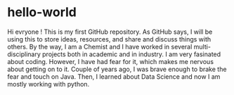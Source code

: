 # hello-world
Hi evryone !
This is my first GitHub repository. As GitHub says, I will be using this to store ideas, resources, and share and discuss things with others.
By the way, I am a Chemist and I have worked in several multi-disciplinary projects both in academic and in industry. I am very fasinated about coding. However, I have had fear for it, which makes me nervous about getting on to it. Couple of years ago, I was brave enough to brake the fear and touch on Java. Then, I learned about Data Science and now I am mostly working with python.
